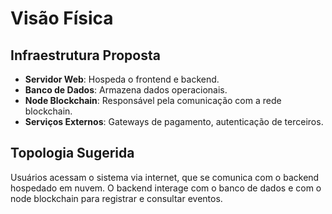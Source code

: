 # Visão Física

## Infraestrutura Proposta

- **Servidor Web**: Hospeda o frontend e backend.
- **Banco de Dados**: Armazena dados operacionais.
- **Node Blockchain**: Responsável pela comunicação com a rede blockchain.
- **Serviços Externos**: Gateways de pagamento, autenticação de terceiros.

## Topologia Sugerida

Usuários acessam o sistema via internet, que se comunica com o backend hospedado em nuvem. O backend interage com o banco de dados e com o node blockchain para registrar e consultar eventos.
